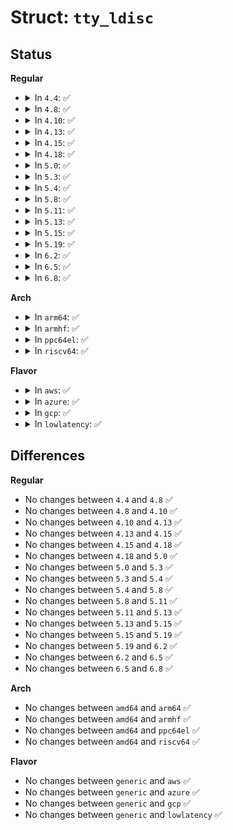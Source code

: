 # Struct: <code>tty_ldisc</code>

## Status
<b>Regular</b>
<ul>
<li>
<details>
<summary>In <code>4.4</code>: ✅</summary>

```c
struct tty_ldisc {
    struct tty_ldisc_ops *ops;
    struct tty_struct *tty;
};
```
</details>
</li>
<li>
<details>
<summary>In <code>4.8</code>: ✅</summary>

```c
struct tty_ldisc {
    struct tty_ldisc_ops *ops;
    struct tty_struct *tty;
};
```
</details>
</li>
<li>
<details>
<summary>In <code>4.10</code>: ✅</summary>

```c
struct tty_ldisc {
    struct tty_ldisc_ops *ops;
    struct tty_struct *tty;
};
```
</details>
</li>
<li>
<details>
<summary>In <code>4.13</code>: ✅</summary>

```c
struct tty_ldisc {
    struct tty_ldisc_ops *ops;
    struct tty_struct *tty;
};
```
</details>
</li>
<li>
<details>
<summary>In <code>4.15</code>: ✅</summary>

```c
struct tty_ldisc {
    struct tty_ldisc_ops *ops;
    struct tty_struct *tty;
};
```
</details>
</li>
<li>
<details>
<summary>In <code>4.18</code>: ✅</summary>

```c
struct tty_ldisc {
    struct tty_ldisc_ops *ops;
    struct tty_struct *tty;
};
```
</details>
</li>
<li>
<details>
<summary>In <code>5.0</code>: ✅</summary>

```c
struct tty_ldisc {
    struct tty_ldisc_ops *ops;
    struct tty_struct *tty;
};
```
</details>
</li>
<li>
<details>
<summary>In <code>5.3</code>: ✅</summary>

```c
struct tty_ldisc {
    struct tty_ldisc_ops *ops;
    struct tty_struct *tty;
};
```
</details>
</li>
<li>
<details>
<summary>In <code>5.4</code>: ✅</summary>

```c
struct tty_ldisc {
    struct tty_ldisc_ops *ops;
    struct tty_struct *tty;
};
```
</details>
</li>
<li>
<details>
<summary>In <code>5.8</code>: ✅</summary>

```c
struct tty_ldisc {
    struct tty_ldisc_ops *ops;
    struct tty_struct *tty;
};
```
</details>
</li>
<li>
<details>
<summary>In <code>5.11</code>: ✅</summary>

```c
struct tty_ldisc {
    struct tty_ldisc_ops *ops;
    struct tty_struct *tty;
};
```
</details>
</li>
<li>
<details>
<summary>In <code>5.13</code>: ✅</summary>

```c
struct tty_ldisc {
    struct tty_ldisc_ops *ops;
    struct tty_struct *tty;
};
```
</details>
</li>
<li>
<details>
<summary>In <code>5.15</code>: ✅</summary>

```c
struct tty_ldisc {
    struct tty_ldisc_ops *ops;
    struct tty_struct *tty;
};
```
</details>
</li>
<li>
<details>
<summary>In <code>5.19</code>: ✅</summary>

```c
struct tty_ldisc {
    struct tty_ldisc_ops *ops;
    struct tty_struct *tty;
};
```
</details>
</li>
<li>
<details>
<summary>In <code>6.2</code>: ✅</summary>

```c
struct tty_ldisc {
    struct tty_ldisc_ops *ops;
    struct tty_struct *tty;
};
```
</details>
</li>
<li>
<details>
<summary>In <code>6.5</code>: ✅</summary>

```c
struct tty_ldisc {
    struct tty_ldisc_ops *ops;
    struct tty_struct *tty;
};
```
</details>
</li>
<li>
<details>
<summary>In <code>6.8</code>: ✅</summary>

```c
struct tty_ldisc {
    struct tty_ldisc_ops *ops;
    struct tty_struct *tty;
};
```
</details>
</li>
</ul>
<b>Arch</b>
<ul>
<li>
<details>
<summary>In <code>arm64</code>: ✅</summary>

```c
struct tty_ldisc {
    struct tty_ldisc_ops *ops;
    struct tty_struct *tty;
};
```
</details>
</li>
<li>
<details>
<summary>In <code>armhf</code>: ✅</summary>

```c
struct tty_ldisc {
    struct tty_ldisc_ops *ops;
    struct tty_struct *tty;
};
```
</details>
</li>
<li>
<details>
<summary>In <code>ppc64el</code>: ✅</summary>

```c
struct tty_ldisc {
    struct tty_ldisc_ops *ops;
    struct tty_struct *tty;
};
```
</details>
</li>
<li>
<details>
<summary>In <code>riscv64</code>: ✅</summary>

```c
struct tty_ldisc {
    struct tty_ldisc_ops *ops;
    struct tty_struct *tty;
};
```
</details>
</li>
</ul>
<b>Flavor</b>
<ul>
<li>
<details>
<summary>In <code>aws</code>: ✅</summary>

```c
struct tty_ldisc {
    struct tty_ldisc_ops *ops;
    struct tty_struct *tty;
};
```
</details>
</li>
<li>
<details>
<summary>In <code>azure</code>: ✅</summary>

```c
struct tty_ldisc {
    struct tty_ldisc_ops *ops;
    struct tty_struct *tty;
};
```
</details>
</li>
<li>
<details>
<summary>In <code>gcp</code>: ✅</summary>

```c
struct tty_ldisc {
    struct tty_ldisc_ops *ops;
    struct tty_struct *tty;
};
```
</details>
</li>
<li>
<details>
<summary>In <code>lowlatency</code>: ✅</summary>

```c
struct tty_ldisc {
    struct tty_ldisc_ops *ops;
    struct tty_struct *tty;
};
```
</details>
</li>
</ul>

## Differences
<b>Regular</b>
<ul>
<li>
No changes between <code>4.4</code> and <code>4.8</code> ✅
</li>
<li>
No changes between <code>4.8</code> and <code>4.10</code> ✅
</li>
<li>
No changes between <code>4.10</code> and <code>4.13</code> ✅
</li>
<li>
No changes between <code>4.13</code> and <code>4.15</code> ✅
</li>
<li>
No changes between <code>4.15</code> and <code>4.18</code> ✅
</li>
<li>
No changes between <code>4.18</code> and <code>5.0</code> ✅
</li>
<li>
No changes between <code>5.0</code> and <code>5.3</code> ✅
</li>
<li>
No changes between <code>5.3</code> and <code>5.4</code> ✅
</li>
<li>
No changes between <code>5.4</code> and <code>5.8</code> ✅
</li>
<li>
No changes between <code>5.8</code> and <code>5.11</code> ✅
</li>
<li>
No changes between <code>5.11</code> and <code>5.13</code> ✅
</li>
<li>
No changes between <code>5.13</code> and <code>5.15</code> ✅
</li>
<li>
No changes between <code>5.15</code> and <code>5.19</code> ✅
</li>
<li>
No changes between <code>5.19</code> and <code>6.2</code> ✅
</li>
<li>
No changes between <code>6.2</code> and <code>6.5</code> ✅
</li>
<li>
No changes between <code>6.5</code> and <code>6.8</code> ✅
</li>
</ul>
<b>Arch</b>
<ul>
<li>
No changes between <code>amd64</code> and <code>arm64</code> ✅
</li>
<li>
No changes between <code>amd64</code> and <code>armhf</code> ✅
</li>
<li>
No changes between <code>amd64</code> and <code>ppc64el</code> ✅
</li>
<li>
No changes between <code>amd64</code> and <code>riscv64</code> ✅
</li>
</ul>
<b>Flavor</b>
<ul>
<li>
No changes between <code>generic</code> and <code>aws</code> ✅
</li>
<li>
No changes between <code>generic</code> and <code>azure</code> ✅
</li>
<li>
No changes between <code>generic</code> and <code>gcp</code> ✅
</li>
<li>
No changes between <code>generic</code> and <code>lowlatency</code> ✅
</li>
</ul>
